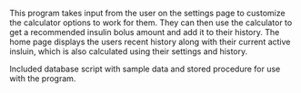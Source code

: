 This program takes input from the user on the settings page to customize the calculator options to work for them.  They can then use the calculator to get a recommended insulin bolus amount and add it to their history. The home page displays the users recent history along with their current active insluin, which is also calculated using their settings and history.

Included database script with sample data and stored procedure for use with the program.